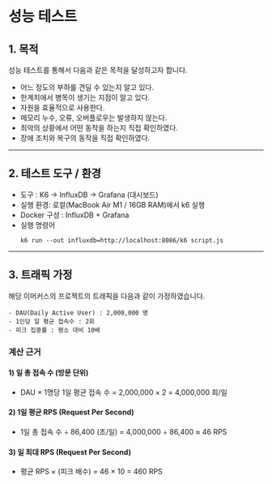 # 성능 테스트

## 1. 목적

성능 테스트를 통해서 다음과 같은 목적을 달성하고자 합니다.

- 어느 정도의 부하를 견딜 수 있는지 알고 있다.
- 한계치에서 병목이 생기는 지점이 알고 있다.
- 자원을 효율적으로 사용한다.
- 메모리 누수, 오류, 오버플로우는 발생하지 않는다.
- 최악의 상황에서 어떤 동작을 하는지 직접 확인하였다.
- 장애 조치와 복구의 동작을 직접 확인하였다.

---

## 2. 테스트 도구 / 환경

- 도구 : K6 -> InfluxDB -> Grafana (대시보드)
- 실행 환경: 로컬(MacBook Air M1 / 16GB RAM)에서 k6 실행
- Docker 구성 : InfluxDB + Grafana
- 실행 명령어
  ```
  k6 run --out influxdb=http://localhost:8086/k6 script.js
  ```

---

## 3. 트래픽 가정

해당 이머커스의 프로젝트의 트래픽을 다음과 같이 가정하였습니다.

```
- DAU(Daily Active User) : 2,000,000 명
- 1인당 일 평균 접속수 : 2회
- 피크 집중률 : 평소 대비 10배
```

### 계산 근거

#### 1) 일 총 접속 수 (방문 단위)

- DAU × 1명당 1일 평균 접속 수 = 2,000,000 × 2 = 4,000,000 회/일

#### 2) 1일 평균 RPS (Request Per Second)

- 1일 총 접속 수 ÷ 86,400 (초/일) = 4,000,000 ÷ 86,400 ≈ 46 RPS

#### 3) 일 최대 RPS (Request Per Second)

- 평균 RPS × (피크 배수) = 46 × 10 = 460 RPS
